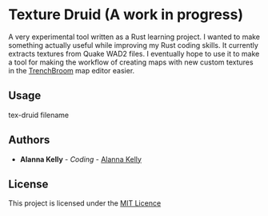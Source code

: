 # Texture Druid (A work in progress)

A very experimental tool written as a Rust learning project. I wanted to make something actually useful while
improving my Rust coding skills. It currently extracts textures from Quake WAD2 files. I eventually hope to use it to 
make a tool for making the workflow of creating maps with new custom textures in the 
[TrenchBroom](https://kristianduske.com/trenchbroom/) map editor easier.

## Usage

tex-druid filename

## Authors

- **Alanna Kelly** - *Coding* - [Alanna Kelly](https://github.com/alannakelly)

## License

This project is licensed under the [MIT Licence](LICENSE.md)


